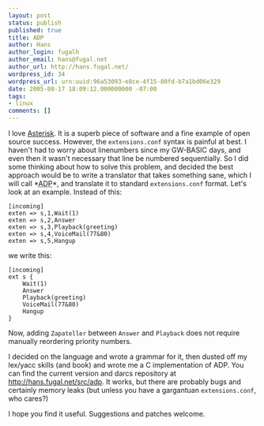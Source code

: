 ```yaml
---
layout: post
status: publish
published: true
title: ADP
author: Hans
author_login: fugalh
author_email: hans@fugal.net
author_url: http://hans.fugal.net/
wordpress_id: 34
wordpress_url: urn:uuid:96a53093-e8ce-4f15-80fd-b7a1bd06e329
date: 2005-08-17 18:09:12.000000000 -07:00
tags:
- linux
comments: []
---
```

<p>I love <a href="http://www.asterisk.org/">Asterisk</a>. It is a superb piece of software
and a fine example of open source success. However, the <code>extensions.conf</code>
syntax is painful at best. I haven't had to worry about linenumbers since my
GW-BASIC days, and even then it wasn't necessary that line be numbered
sequentially. So I did some thinking about how to solve this problem, and
decided the best approach would be to write a translator that takes something
sane, which I will call *<acronym title="Asterisk Dial Plan
language">ADP</acronym>*, and translate it to standard <code>extensions.conf</code>
format.  Let's look at an example. Instead of this:</p>

<pre><code>[incoming]
exten =&gt; s,1,Wait(1)
exten =&gt; s,2,Answer
exten =&gt; s,3,Playback(greeting)
exten =&gt; s,4,VoiceMail(77&amp;80)
exten =&gt; s,5,Hangup
</code></pre>

<p>we write this:</p>

<pre><code>[incoming]
ext s {
    Wait(1)
    Answer
    Playback(greeting)
    VoiceMail(77&amp;80)
    Hangup
}
</code></pre>

<p>Now, adding <code>Zapateller</code> between <code>Answer</code> and <code>Playback</code> does not require
manually reordering priority numbers.</p>

<p>I decided on the language and wrote a grammar for it, then dusted off my
lex/yacc skills (and book) and wrote me a C implementation of ADP. You can find
the current version and darcs repository at <a href="http://hans.fugal.net/src/adp">http://hans.fugal.net/src/adp</a>. It
works, but there are probably bugs and certainly memory leaks (but unless you
have a gargantuan <code>extensions.conf</code>, who cares?)</p>

<p>I hope you find it useful. Suggestions and patches welcome.</p>

